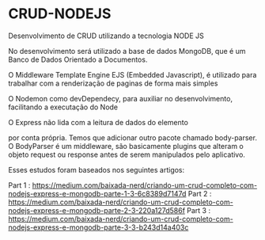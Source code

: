 # CRUD-NODEJS

Desenvolvimento de CRUD utilizando a tecnologia NODE JS

No desenvolvimento será utilizado a base de dados MongoDB, que é um Banco de Dados Orientado a Documentos.

O Middleware Template Engine EJS (Embedded Javascript), é utilizado para trabalhar com a renderização de paginas de forma mais simples
  
O Nodemon como devDependecy, para auxiliar no desenvolvimento, facilitando a executação do Node

O Express não lida com a leitura de dados do elemento <form> por conta própria. Temos que adicionar outro pacote chamado body-parser. O BodyParser é um middleware, são basicamente plugins que alteram o objeto request ou response antes de serem manipulados pelo aplicativo.
  
Esses estudos foram baseados nos seguintes artigos:

Part 1 : https://medium.com/baixada-nerd/criando-um-crud-completo-com-nodejs-express-e-mongodb-parte-1-3-6c8389d7147d
Part 2 : https://medium.com/baixada-nerd/criando-um-crud-completo-com-nodejs-express-e-mongodb-parte-2-3-220a127d586f
Part 3 : https://medium.com/baixada-nerd/criando-um-crud-completo-com-nodejs-express-e-mongodb-parte-3-3-b243d14a403c


